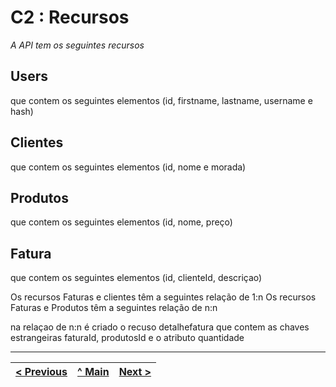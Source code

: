# C2 : Recursos

_A API tem os seguintes recursos_

## Users
que contem os seguintes elementos (id, firstname, lastname, username  e hash)

## Clientes
que contem os seguintes elementos (id, nome e morada)

## Produtos
que contem os seguintes elementos (id, nome, preço)

## Fatura
que contem os seguintes elementos (id, clienteId, descriçao)

Os recursos Faturas e clientes têm a seguintes relação de 1:n
Os recursos Faturas e Produtos têm a seguintes relação de n:n

na relaçao de n:n é criado o recuso detalhefatura que contem as chaves estrangeiras faturaId, produtosId e o atributo quantidade

---
[< Previous](../README.md) | [^ Main](../../../) | [Next >](c3.md)
:--- | :---: | ---: 
